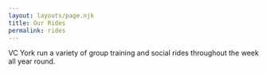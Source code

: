 ```yaml
---
layout: layouts/page.njk
title: Our Rides
permalink: rides
---
```

VC York run a variety of group training and social rides throughout the week all year round.
